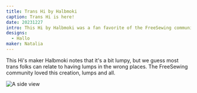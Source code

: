 ```yaml
---
title: Trans Hi by Halbmoki
caption: Trans Hi is here!
date: 20231227
intro: This Hi by Halbmoki was a fan favorite of the FreeSewing community.
designs:
  - Hallo
maker: Natalia
---
```


This Hi's maker Halbmoki notes that it's a bit lumpy, but we guess most trans folks can relate to having lumps in the wrong places. The FreeSewing community loved this creation, lumps and all.

![A side view](https://imagedelivery.net/ouSuR9yY1bHt-fuAokSA5Q/showcase-trans-hi-by-halbmoki-1/public "A side view")
